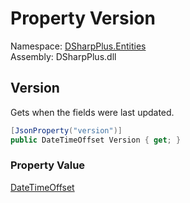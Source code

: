 # Property Version

Namespace: [DSharpPlus.Entities](DSharpPlus.Entities.md)  
Assembly: DSharpPlus.dll

## <a id="DSharpPlus_Entities_DiscordGuildMembershipScreening_Version"></a>Version

Gets when the fields were last updated.

```csharp
[JsonProperty("version")]
public DateTimeOffset Version { get; }
```

### Property Value

[DateTimeOffset](https://learn.microsoft.com/dotnet/api/system.datetimeoffset)

